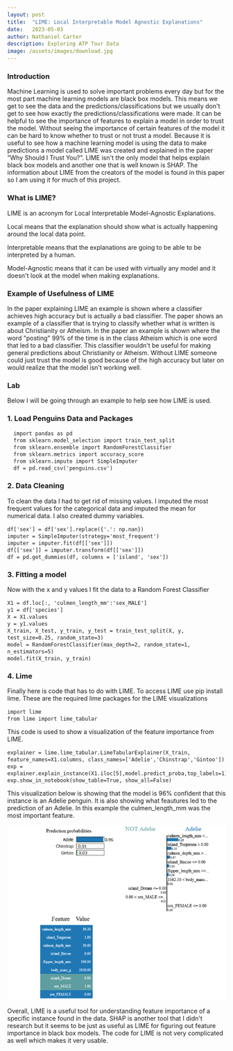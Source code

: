 ```yaml
---
layout: post
title:  "LIME: Local Interpretable Model Agnostic Explanations"
date:   2023-05-03
author: Nathaniel Carter
description: Exploring ATP Tour Data
image: /assets/images/download.jpg
---
```


### Introduction

Machine Learning is used to solve important problems every day but for the most part machine learning models are black box models. This means we get to see the data and the predictions/classifications but we usually don't get to see how exactly the predictions/classifications were made. It can be helpful to see the importance of features to explain a model in order to trust the model. Without seeing the importance of certain features of the model it can be hard to know whether to trust or not trust a model. Because it is useful to see how a machine learning model is using the data to make predictions a model called LIME was created and explained in the paper "Why Should I Trust You?". LIME isn't the only model that helps explain black box models and another one that is well known is SHAP. The information about LIME from the creators of the model is found in this paper so I am using it for much of this project.

### What is LIME?
LIME is an acronym for Local Interpretable Model-Agnostic Explanations.

Local means that the explanation should show what is actually happening around the local data point.

Interpretable means that the explanations are going to be able to be interpreted by a human.

Model-Agnostic means that it can be used with virtually any model and it doesn't look at the model when making explanations.

### Example of Usefulness of LIME
In the paper explaining LIME an example is shown where a classifier achieves high accuracy but is actually a bad classifier. The paper shows an example of a classifier that is trying to classify whether what is written is about Christianity or Atheism. In the paper an example is shown where the word "posting" 99% of the time is in the class Atheism which is one word that led to a bad classifier. This classifier wouldn't be useful for making general predictions about Christianity or Atheism. Without LIME someone could just trust the model is good because of the high accuracy but later on would realize that the model isn't working well.


### Lab

Below I will be going through an example to help see how LIME is used.

### 1. Load Penguins Data and Packages

```
  import pandas as pd
  from sklearn.model_selection import train_test_split
  from sklearn.ensemble import RandomForestClassifier
  from sklearn.metrics import accuracy_score
  from sklearn.impute import SimpleImputer
  df = pd.read_csv('penguins.csv')
```

### 2. Data Cleaning

To clean the data I had to get rid of missing values. I imputed the most frequent values for the categorical data and imputed the mean for numerical data. I also created dummy variables.

```
df['sex'] = df['sex'].replace({'.': np.nan})
imputer = SimpleImputer(strategy='most_frequent')
imputer = imputer.fit(df[['sex']])
df[['sex']] = imputer.transform(df[['sex']])
df = pd.get_dummies(df, columns = ['island', 'sex'])
```
### 3. Fitting a model

Now with the x and y values I fit the data to a Random Forest Classifier

```
X1 = df.loc[:, 'culmen_length_mm':'sex_MALE']
y1 = df['species']
X = X1.values
y = y1.values
X_train, X_test, y_train, y_test = train_test_split(X, y, test_size=0.25, random_state=3)
model = RandomForestClassifier(max_depth=2, random_state=1, n_estimators=5)
model.fit(X_train, y_train)
```
### 4. Lime
Finally here is code that has to do with LIME. To access LIME use pip install lime.
These are the required lime packages for the LIME visualizations

```
import lime
from lime import lime_tabular
```
This code is used to show a visualization of the feature importance from LIME.
```
explainer = lime.lime_tabular.LimeTabularExplainer(X_train, feature_names=X1.columns, class_names=['Adelie','Chinstrap','Gintoo'])
exp = explainer.explain_instance(X1.iloc[5],model.predict_proba,top_labels=1)
exp.show_in_notebook(show_table=True, show_all=False)
```
This visualization below is showing that the model is 96% confident that this instance is an Adelie penguin. It is also showing what feautures led to the prediction of an Adelie. In this example the culmen_length_mm was the most important feature.

![Figure](https://raw.githubusercontent.com/nancarte/nancarte.github.io/master/posts/images/LIME.png)


Overall, LIME is a useful tool for understanding feature importance of a specific instance found in the data. SHAP is another tool that I didn't research but it seems to be just as useful as LIME for figuring out feature importance in black box models. The code for LIME is not very complicated as well which makes it very usable.



